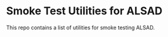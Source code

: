 Smoke Test Utilities for ALSAD
================================

This repo contains a list of utilities for smoke testing ALSAD.

